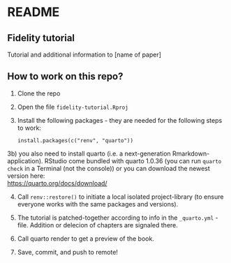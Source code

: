 README
================

## Fidelity tutorial

Tutorial and additional information to \[name of paper\]

## How to work on this repo?

1)  Clone the repo

2)  Open the file `fidelity-tutorial.Rproj`

3)  Install the following packages - they are needed for the following
    steps to work:

    `install.packages(c("renv", "quarto"))`

3b) you also need to install quarto (i.e. a next-generation
Rmarkdown-application). RStudio come bundled with quarto 1.0.36 (you can
run `quarto check` in a Terminal (not the console)) or you can download
the newest version here:  
https://quarto.org/docs/download/

4)  Call `renv::restore()` to initiate a local isolated project-library
    (to ensure everyone works with the same packages and versions).

5)  The tutorial is patched-together according to info in the
    `_quarto.yml` -file. Addition or delecion of chapters are signaled
    there.

6)  Call quarto render to get a preview of the book.

7)  Save, commit, and push to remote!
